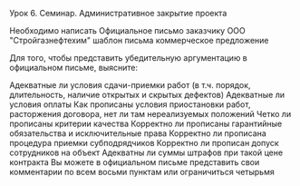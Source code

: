 Урок 6. Семинар. Административное закрытие проекта

Необходимо написать Официальное письмо заказчику ООО "Стройгазнефтехим"
шаблон письма
коммерческое предложение

Для того, чтобы представить убедительную аргументацию в официальном письме, выясните:

Адекватные ли условия сдачи-приемки работ (в т.ч. порядок, длительность, наличие открытых и скрытых дефектов)
Адекватные ли условия оплаты
Как прописаны условия приостановки работ, расторжения договора, нет ли там нереализуемых положений
Четко ли прописаны критерии качества
Корректно ли прописаны гарантийные обязательства и исключительные права
Корректно ли прописана процедура приемки субподрядчиков
Корректно ли прописан допуск сотрудников на объект
Адекватны ли суммы штрафов при такой цене контракта
Вы можете в официальном письме представить свои комментарии по всем восьми пунктам или ограничиться четырьмя